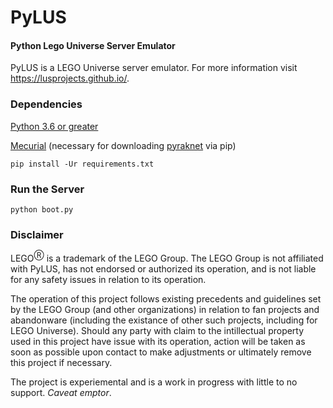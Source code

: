 # PyLUS
#### Python Lego Universe Server Emulator
PyLUS is a LEGO Universe server emulator. For more information visit https://lusprojects.github.io/.

### Dependencies

[Python 3.6 or greater](https://www.python.org/downloads/)

[Mecurial](https://www.mercurial-scm.org/downloads) (necessary for downloading [pyraknet](https://bitbucket.org/lcdr/pyraknet) via pip)
```
pip install -Ur requirements.txt
```

### Run the Server
```
python boot.py
```

### Disclaimer
LEGO<sup>Ⓡ</sup> is a trademark of the LEGO Group. The LEGO Group is not affiliated with PyLUS, has not endorsed or authorized its operation, and is not liable for any safety issues in relation to its operation.

The operation of this project follows existing precedents and guidelines set by the LEGO Group (and other organizations) in relation to fan projects and abandonware (including the existance of other such projects, including for LEGO Universe). Should any party with claim to the intillectual property used in this project have issue with its operation, action will be taken as soon as possible upon contact to make adjustments or ultimately remove this project if necessary.

The project is experiemental and is a work in progress with little to no support. *Caveat emptor*.
